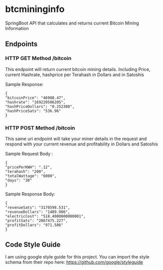 # btcmininginfo
SpringBoot API that calculates and returns current Bitcoin Mining Information

## Endpoints
### HTTP GET Method /bitcoin
This endpoint will return current bitcoin mining details. Including Price, current Hashrate, hashprice per Terahash in Dollars and in Satoshis

Sample Response:

    {
    "bitcoinPrice": "46988.47",
    "hashrate": "169220506205",
    "hashPriceDollars": "0.252308",
    "hashPriceSats": "536.96"
    }

### HTTP POST Method /bitcoin
This same uri endpoint will take your miner details in the request and respond with your current revenue and profitability in Dollars and Satoshis

Sample Request Body :

    {
    "pricePerKWH": ".12",
    "terahash": "200",
    "totalWattage": "6000",
    "days": "30"
    }

Sample Response Body:

    {
    "revenueSats": "3170598.531",
    "revenueDollars": "1489.986",
    "electricCost": "518.4000000000001",
    "profitSats": "2067475.227",
    "profitDollars": "971.586"
    }

## Code Style Guide 
I am using google style guide for this project. You can import the style schema from their repo here: https://github.com/google/styleguide